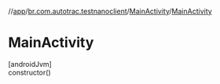 //[app](../../../index.md)/[br.com.autotrac.testnanoclient](../index.md)/[MainActivity](index.md)/[MainActivity](-main-activity.md)

# MainActivity

[androidJvm]\
constructor()
